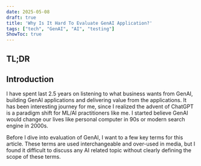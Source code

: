 ```yaml
---
date: 2025-05-08
draft: true
title: 'Why Is It Hard To Evaluate GenAI Application?'
tags: ["tech", "GenAI", "AI", "testing"]
ShowToc: true
---
```

## TL;DR

## Introduction
I have spent last 2.5 years on listening to what business wants from GenAI, building GenAI applications and delivering value from the applications. It has been interesting journey for me, since I realized the advent of ChatGPT is a paradigm shift for ML/AI practitioners like me. I started believe GenAI would change our lives like personal computer in 90s or modern search engine in 2000s.

Before I dive into evaluation of GenAI, I want to a few key terms for this article. These terms are used interchangeable and over-used in media, but I found it difficult to discuss any AI related topic without clearly defining the scope of these terms. 